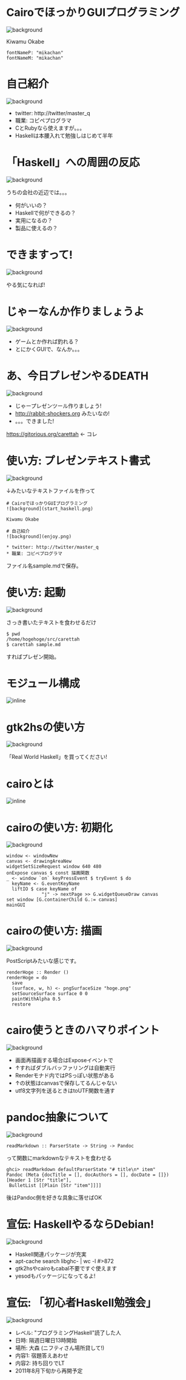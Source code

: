 # CairoでほっかりGUIプログラミング
![background](start_haskell.png)

Kiwamu Okabe

```config
fontNameP: "mikachan"
fontNameM: "mikachan"
```

# 自己紹介
![background](enjoy.png)

* twitter: http://twitter/master_q
* 職業: コピペプログラマ
* CとRubyなら使えますが。。。
* Haskellは本腰入れて勉強しはじめて半年

# 「Haskell」への周囲の反応

![background](Haskellwiki_logo_big.png)

うちの会社の近辺では。。。

* 何がいいの？
* Haskellで何ができるの？
* 実用になるの？
* 製品に使えるの？

# できますって!

![background](kuma.png)

やる気になれば!

# じゃーなんか作りましょうよ

![background](hammer.png)

* ゲームとか作れば釣れる？
* とにかくGUIで、なんか。。。

# あ、今日プレゼンやるDEATH

![background](lavie-with-logo.png)

* じゃープレゼンツール作りましょう!
* http://rabbit-shockers.org みたいなの!
* 。。。できました!

https://gitorious.org/carettah ← コレ

# 使い方: プレゼンテキスト書式

![background](editors.png)

↓みたいなテキストファイルを作って

~~~ { .markdown }
# CairoでほっかりGUIプログラミング
![background](start_haskell.png)

Kiwamu Okabe

# 自己紹介
![background](enjoy.png)

* twitter: http://twitter/master_q
* 職業: コピペプログラマ
~~~

ファイル名sample.mdで保存。

# 使い方: 起動

![background](execute.png)

さっき書いたテキストを食わせるだけ

~~~ { .command }
$ pwd
/home/hogehoge/src/carettah
$ carettah sample.md
~~~

すればプレゼン開始。

# モジュール構成

![inline](draw_arch.png)

# gtk2hsの使い方

![background](realworldhaskell.png)

「Real World Haskell」を買ってください!

# cairoとは

![inline](gnome.png)

# cairoの使い方: 初期化

![background](takeoff.png)

~~~ { .haskell }
window <- windowNew
canvas <- drawingAreaNew
widgetSetSizeRequest window 640 480
onExpose canvas $ const 描画関数
_ <- window `on` keyPressEvent $ tryEvent $ do
  keyName <- G.eventKeyName
  liftIO $ case keyName of
             "j" -> nextPage >> G.widgetQueueDraw canvas
set window [G.containerChild G.:= canvas]
mainGUI
~~~

# cairoの使い方: 描画

![background](ghostscript.png)

PostScriptみたいな感じです。

~~~ { .haskell }
renderHoge :: Render ()
renderHoge = do
  save
  (surface, w, h) <- pngSurfaceSize "hoge.png"
  setSourceSurface surface 0 0
  paintWithAlpha 0.5
  restore
~~~

# cairo使うときのハマりポイント

![background](crash.png)

* 画面再描画する場合はExposeイベントで
* ↑すればダブルバッファリングは自動実行
* Renderモナド内ではPSっぽい状態がある
* ↑の状態はcanvasで保存してるんじゃない
* utf8文字列を送るときはtoUTF関数を通す 

# pandoc抽象について

![background](document.png)

~~~ { .haskell }
readMarkdown :: ParserState -> String -> Pandoc
~~~

って関数にmarkdownなテキストを食わせる

~~~ { .haskell }
ghci> readMarkdown defaultParserState "# title\n* item"
Pandoc (Meta {docTitle = [], docAuthors = [], docDate = []})
[Header 1 [Str "title"],
 BulletList [[Plain [Str "item"]]]]
~~~

後はPandoc側を好きな具象に落せばOK

# 宣伝: HaskellやるならDebian!

![background](debian.png)

* Haskell関連パッケージが充実
* apt-cache search libghc- | wc -l #>872
* gtk2hsやcairoもcabal不要ですぐ使えます
* yesodもパッケージになってるよ!

# 宣伝: 「初心者Haskell勉強会」

![background](haskellstudy.png)

* レベル: "プログラミングHaskell"読了した人
* 日時: 隔週日曜日13時開始
* 場所: 大森 (ニフティさん場所貸して!)
* 内容1: 宿題答えあわせ
* 内容2: 持ち回りでLT
* 2011年8月下旬から再開予定

